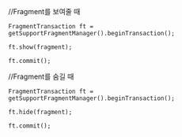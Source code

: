 //Fragment를 보여줄 때
~~~~~~
FragmentTransaction ft = getSupportFragmentManager().beginTransaction();

ft.show(fragment);

ft.commit();
~~~~~~
 

//Fragment를 숨길 때
~~~~~~
FragmentTransaction ft = getSupportFragmentManager().beginTransaction();

ft.hide(fragment);

ft.commit();
~~~~~~
